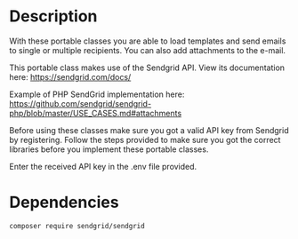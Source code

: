 # Description
With these portable classes you are able to load templates and send emails to single or multiple recipients. 
You can also add attachments to the e-mail.

This portable class makes use of the Sendgrid API. View its documentation here:
https://sendgrid.com/docs/

Example of PHP SendGrid implementation here:
https://github.com/sendgrid/sendgrid-php/blob/master/USE_CASES.md#attachments

Before using these classes make sure you got a valid API key from Sendgrid by registering. Follow the steps provided to make
sure you got the correct libraries before you implement these portable classes.

Enter the received API key in the .env file provided.

# Dependencies
`composer require sendgrid/sendgrid`
